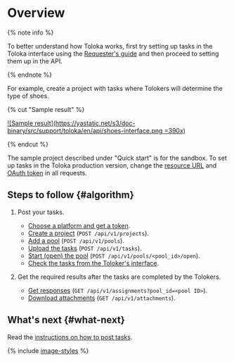 # Overview

{% note info %}

To better understand how Toloka works, first try setting up tasks in the Toloka interface using the [Requester's guide](../../guide/concepts/main-steps.md) and then proceed to setting them up in the API.

{% endnote %}

For example, create a project with tasks where Tolokers will determine the type of shoes.

{% cut "Sample result" %}

[![Sample result](https://yastatic.net/s3/doc-binary/src/support/toloka/en/api/shoes-interface.png =390x)](https://yastatic.net/s3/doc-binary/src/support/toloka/en/api/shoes-interface.png)

{% endcut %}

The sample project described under "Quick start" is for the sandbox. To set up tasks in the Toloka production version, change the [resource URL](access.md#urls) and [OAuth token](access.md#token) in all requests.

## Steps to follow {#algorithm}

1. Post your tasks.

    - [Choose a platform and get a token](./qs-placement.md#start).
    - [Create a project](./qs-placement.md#project) (`POST /api/v1/projects`).
    - [Add a pool](./qs-placement.md#pool) (`POST /api/v1/pools`).
    - [Upload the tasks](./qs-placement.md#task) (`POST /api/v1/tasks`).
    - [Start (open) the pool](./qs-placement.md#pool-run) (`POST /api/v1/pools/<pool_id>/open`).
    - [Check the tasks from the Toloker's interface](./qs-placement.md#check).

1. Get the required results after the tasks are completed by the Tolokers.

    - [Get responses](qs-results.md) (`GET /api/v1/assignments?pool_id=<pool ID>`).
    - [Download attachments](get-attachment-list.md) (`GET /api/v1/attachments`).

## What's next {#what-next}

Read the [instructions on how to post tasks](./qs-placement.md).

{% include [image-styles](../../../_includes/image-styles.md) %}